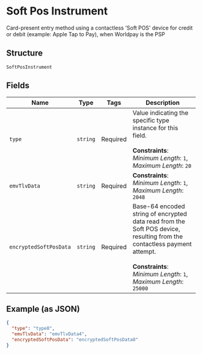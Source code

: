
# Soft Pos Instrument

Card-present entry method using a contactless 'Soft POS' device for credit or debit (example: Apple Tap to Pay), when Worldpay is the PSP

## Structure

`SoftPosInstrument`

## Fields

| Name | Type | Tags | Description |
|  --- | --- | --- | --- |
| `type` | `string` | Required | Value indicating the specific type instance for this field.<br><br>**Constraints**: *Minimum Length*: `1`, *Maximum Length*: `20` |
| `emvTlvData` | `string` | Required | **Constraints**: *Minimum Length*: `1`, *Maximum Length*: `2048` |
| `encryptedSoftPosData` | `string` | Required | Base-64 encoded string of encrypted data read from the Soft POS device, resulting from the contactless payment attempt.<br><br>**Constraints**: *Minimum Length*: `1`, *Maximum Length*: `25000` |

## Example (as JSON)

```json
{
  "type": "type8",
  "emvTlvData": "emvTlvData4",
  "encryptedSoftPosData": "encryptedSoftPosData0"
}
```

